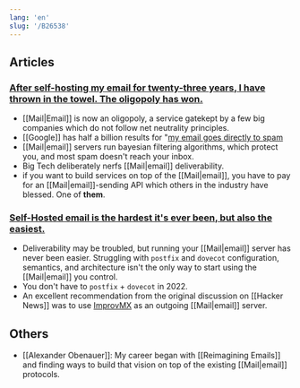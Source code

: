 ```yaml
---
lang: 'en'
slug: '/B26538'
---
```


## Articles

### [After self-hosting my email for twenty-three years, I have thrown in the towel. The oligopoly has won.](https://cfenollosa.com/blog/after-self-hosting-my-email-for-twenty-three-years-i-have-thrown-in-the-towel-the-oligopoly-has-won.html)

- [[Mail|Email]] is now an oligopoly, a service gatekept by a few big companies which do not follow net neutrality principles.
- [[Google]] has half a billion results for "[my email goes directly to spam](https://www.google.com/search?q=my+email+goes+directly+to+spam)
- [[Mail|email]] servers run bayesian filtering algorithms, which protect you, and most spam doesn't reach your inbox.
- Big Tech deliberately nerfs [[Mail|email]] deliverability.
- if you want to build services on top of the [[Mail|email]], you have to pay for an [[Mail|email]]-sending API which others in the industry have blessed. One of **them**.

### [Self-Hosted email is the hardest it's ever been, but also the easiest.](https://vadosware.io/post/its-never-been-easier-or-harder-to-self-host-email/)

- Deliverability may be troubled, but running your [[Mail|email]] server has never been easier. Struggling with `postfix` and `dovecot` configuration, semantics, and architecture isn't the only way to start using the [[Mail|email]] you control.
- You don't have to `postfix` + `dovecot` in 2022.
- An excellent recommendation from the original discussion on [[Hacker News]] was to use [ImprovMX](https://improvmx.com) as an outgoing [[Mail|email]] server.

## Others

- [[Alexander Obenauer]]: My career began with [[Reimagining Emails]] and finding ways to build that vision on top of the existing [[Mail|email]] protocols.
